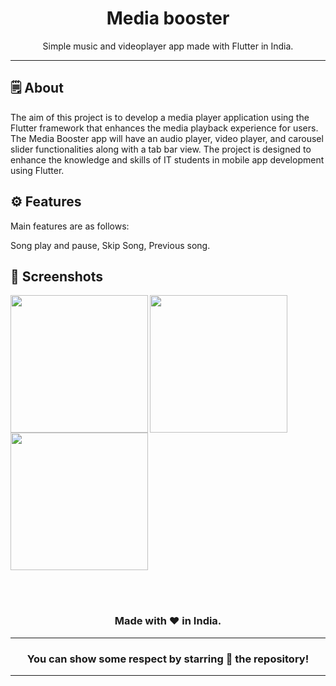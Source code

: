 
<div align="center">




# **Media booster**
Simple music and videoplayer app made with Flutter in India.

---

</div>



## 🗒 About

The aim of this project is to develop a media player application using the Flutter framework that
enhances the media playback experience for users. The Media Booster app will have an audio
player, video player, and carousel slider functionalities along with a tab bar view. The project is
designed to enhance the knowledge and skills of IT students in mobile app development using
Flutter.

## ⚙️ Features
Main features are as follows:

Song play and pause,
Skip Song,
Previous song.
## 📲 Screenshots


<img align="left" src="https://github.com/Ponik90/media_player/assets/156168435/bec9b8ca-1533-4c87-a29b-130e21dc68ca" width="220px">
<img align="left" src="https://github.com/Ponik90/media_player/assets/156168435/589f4d8b-a2a1-4f5b-86ad-baa1278ac798" width="220px">
<img src="https://github.com/Ponik90/media_player/assets/156168435/ef35aca1-8b30-4201-b5e7-91bb5c43440d" width="220px">


<br><br>



<div align="center">



### Made with ❤️ in India.
---
### You can show some respect by starring 🌟 the repository!
---
</div>
